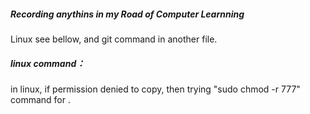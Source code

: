 ##### Recording anythins in my Road of Computer Learnning 

Linux see bellow, and git command in another file.

##### linux command：
  in linux, if permission denied to copy, then trying "sudo chmod -r 777" command for <target directory>.
  
